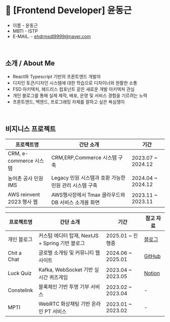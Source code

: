 # 🧗 [Frontend Developer]  윤동근


- 이름          - 윤동근
- MBTI         - ISTP
- E-MAIL.     - ehdrmsdl9999@naver.com
<br/>

## 소개 / About Me
-	 React와 Typescript 기반의 프론트엔드 개발자
-	 디자인 토큰/디자인 시스템에 대한 학습으로 디자이너와 원활한 소통
-	 FSD 아키텍처, 헤드리스 컴포넌트 같은 새로운 개발 아키텍처 관심
-	 개인 블로그를 통해 실제 제작, 배포, 운영 및 서비스 경험을 기르려는 노력
-	 프론트엔드, 백엔드, 프로그래밍 자체를 잘하고 싶은 욕심쟁이
<br/>

## 비지니스 프로젝트
| 프로젝트명                    | 간단 소개                    | 기간                 |
| ------------------------ | ------------------------ | ------------------ |
| CRM, e-commerce 시스템      | CRM,ERP,Commerce 시스템 구축   | 2023.07 \~ 2024.12 |
| 농어촌 공사 민원 IMS            | Legacy 민원 시스템과 호환 가능한 민원 관리 시스템 구축    | 2024.04 \~ 2024.12 |
| AWS reinvent 2023 행사 웹 | AWS행사장에서 Tmax 클라우드와 DB 서비스 소개용 화면 | 2023.11 \~ 2023.11            |

| 프로젝트명       | 간단 소개                              | 기간                 | 참고 자료                                                                                           |
| ----------- | ---------------------------------- | ------------------ | ----------------------------------------------------------------------------------------------- |
| 개인 블로그      | 커스텀 에디터 탑재, NextJS + Spring 기반 블로그 | 2025.01 \~ 진행중     | [블로그](https://yooncarrot.com)                                                                   |
| Chit a Chat | 글로벌 소개팅 및 커뮤니티 웹사이트                | 2024.06 \~ 2025.01 | [GitHub](https://github.com/chit-a-chat/FE)                                                     |
| Luck Quiz   | Kafka, WebSocket 기반 실시간 퀴즈게임       | 2023.04 \~ 2023.05 | [Notion](https://nettle-wasabi-3f2.notion.site/LuckQuiz-aae7fe5c1b8d4832b7af6355560d8fe9?pvs=4) |
| Constelink  | 블록체인 기반 투명 기부 서비스                  | 2023.02 \~ 2023.04 | -     |
| MPTI        | WebRTC 화상채팅 기반 온라인 PT 서비스          | 2023.01 \~ 2023.02 | -           |


